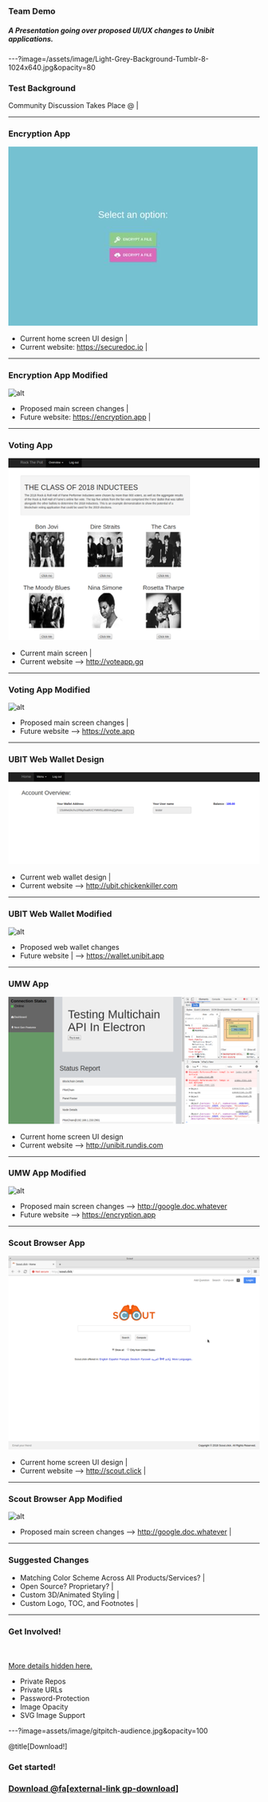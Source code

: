 ### Team Demo

##### A Presentation going over proposed UI/UX changes to Unibit applications. 

---?image=/assets/image/Light-Grey-Background-Tumblr-8-1024x640.jpg&opacity=80

### Test Background

Community Discussion Takes Place @ |

---

### Encryption App

![alt](/assets/image/demo/cryptit-main.jpg)

- Current home screen UI design |
- Current website: https://securedoc.io |

---

### Encryption App Modified

![alt](assets/image/encryption-app-mod.jpg)

- Proposed main screen changes |
- Future website: https://encryption.app |

---

### Voting App

![alt](/assets/image/demo/voteapp-main.png)

- Current main screen |
- Current website --> http://voteapp.gq

---

### Voting App Modified

![alt]()

- Proposed main screen changes |
- Future website --> https://vote.app

---

### UBIT Web Wallet Design

![alt](/assets/image/demo/ubit-main.png)

- Current web wallet design |
- Current website --> http://ubit.chickenkiller.com

---

### UBIT Web Wallet Modified

![alt]()

- Proposed web wallet changes 
- Future website | --> https://wallet.unibit.app

---

### UMW App

![alt](/assets/image/demo/umw-main.png)

- Current home screen UI design 
- Current website --> http://unibit.rundis.com 

---

### UMW App Modified

![alt](assets/image/encryption-app-mod.jpg)

- Proposed main screen changes --> http://google.doc.whatever 
- Future website --> https://encryption.app 

---

### Scout Browser App

![alt](/assets/image/demo/scoutbrowser-main.png)

- Current home screen UI design |
- Current website --> http://scout.click |

---

### Scout Browser App Modified

![alt](assets/image/encryption-app-mod.jpg)

- Proposed main screen changes --> http://google.doc.whatever |

---

### Suggested Changes

- Matching Color Scheme Across All Products/Services? |
- Open Source? Proprietary? |
- Custom 3D/Animated Styling |
- Custom Logo, TOC, and Footnotes |

---

### Get Involved!

<br>
<div class="left">
    <i class="fa fa-user-secret fa-5x" aria-hidden="true"> </i><br>
    <a href="https://gitpitch.com/pro-features" class="pro-link">
    More details hidden here.</a>
</div>
<div class="right">
    <ul>
        <li>Private Repos</li>
        <li>Private URLs</li>
        <li>Password-Protection</li>
        <li>Image Opacity</li>
        <li>SVG Image Support</li>
    </ul>
</div>


---?image=assets/image/gitpitch-audience.jpg&opacity=100

@title[Download!]

### <span class="white">Get started!</span>
### [Download @fa[external-link gp-download]](https://gitpitch.com/template/download/white)

